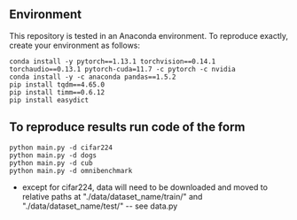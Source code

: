 ## Environment

This repository is tested in an Anaconda environment. To reproduce exactly, create your environment as follows:

```
conda install -y pytorch==1.13.1 torchvision==0.14.1 torchaudio==0.13.1 pytorch-cuda=11.7 -c pytorch -c nvidia
conda install -y -c anaconda pandas==1.5.2
pip install tqdm==4.65.0 
pip install timm==0.6.12
pip install easydict
```

## To reproduce results run code of the form

```
python main.py -d cifar224
python main.py -d dogs
python main.py -d cub
python main.py -d omnibenchmark
```

- except for cifar224, data will need to be downloaded and moved to relative paths at "./data/dataset_name/train/" and "./data/dataset_name/test/" -- see data.py
